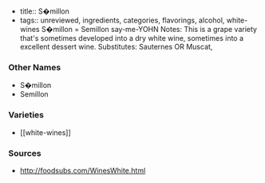- title:: S�millon
- tags:: unreviewed, ingredients, categories, flavorings, alcohol, white-wines
S�millon = Semillon say-me-YOHN Notes: This is a grape variety that's sometimes developed into a dry white wine, sometimes into a excellent dessert wine. Substitutes: Sauternes OR Muscat,

### Other Names

* S�millon
* Semillon

### Varieties

* [[white-wines]]

### Sources
* http://foodsubs.com/WinesWhite.html
